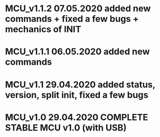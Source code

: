 # MCU_v1.1.2    07.05.2020	added new commands + fixed a few bugs + mechanics of INIT
# MCU_v1.1.1    06.05.2020	added new commands
# MCU_v1.1      29.04.2020	added status, version, split init, fixed a few bugs
# MCU_v1.0		29.04.2020	COMPLETE STABLE MCU v1.0 (with USB)
